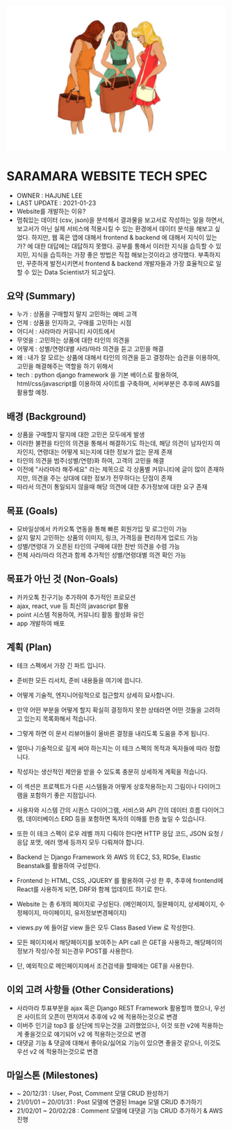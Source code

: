 ![alt text](https://github.com/hjlee0421/django_project_saramara/blob/master/saramara_github.jpg?raw=false)

# SARAMARA WEBSITE TECH SPEC

- OWNER : HAJUNE LEE
- LAST UPDATE : 2021-01-23
- Website를 개발하는 이유?
- 멈춰있는 데이터 (csv, json)을 분석해서 결과물을 보고서로 작성하는 일을 하면서,
  보고서가 아닌 실제 서비스에 적용시킬 수 있는 환경에서 데이터 분석을 해보고 싶었다.
  하지만, 웹 혹은 앱에 대해서 frontend & backend 에 대해서 지식이 있는가? 에 대한 대답에는 대답하지 못했다.
  공부를 통해서 이러한 지식을 습득할 수 있지민, 지식을 습득하는 가장 좋은 방법은 직접 해보는것이라고 생각했다.
  부족하지만, 꾸준하게 발전시키면서 frontend & backend 개발자들과 가장 효율적으로 일할 수 있는 Data Scientist가 되고싶다.

## 요약 (Summary)

- 누가 : 상품을 구매할지 말지 고민하는 예비 고객
- 언제 : 상품을 인지하고, 구매를 고민하는 시점
- 어디서 : 사라마라 커뮤니티 사이트에서
- 무엇을 : 고민하는 상품에 대한 타인의 의견을
- 어떻게 : 성별/연령대별 사라/마라 의견을 듣고 고민을 해결
- 왜 : 내가 잘 모르는 상품에 대해서 타인의 의견을 듣고 결정하는 습관을 이용하여, 고민을 해결해주는 역할을 하기 위해서
- tech : python django framework 을 기본 베이스로 활용하여, html/css/javascript를 이용하여 사이트를 구축하며, 서버부분은 추후에 AWS를 활용할 예정.

## 배경 (Background)

- 상품을 구매할지 말지에 대한 고민은 모두에게 발생
- 이러한 불편을 타인의 의견을 통해서 해결하기도 하는데, 해당 의견이 남자인지 여자인지, 연령대는 어떻게 되는지에 대한 정보가 없는 문제 존재
- 타인의 의견을 범주(성별/연령)화 하여, 고객의 고민을 해결
- 이전에 "사라마라 해주세요" 라는 제목으로 각 상품별 커뮤니티에 글이 많이 존재하지만, 의견을 주는 상대에 대한 정보가 전무하다는 단점이 존재
- 따라서 의견이 통일되지 않을때 해당 의견에 대한 추가정보에 대한 요구 존재

## 목표 (Goals)

- 모바일상에서 카카오톡 연동을 통해 빠른 회원가입 및 로그인이 가능
- 살지 말지 고민하는 상품의 이미지, 링크, 가격등을 편리하게 업로드 가능
- 성별/연령대 가 오픈된 타인의 구매에 대한 찬반 의견을 수렴 가능
- 전체 사라/마라 의견과 함께 추가적인 성별/연령대별 의견 확인 가능

## 목표가 아닌 것 (Non-Goals)

- 카카오톡 친구기능 추가하여 추가적인 프로모션
- ajax, react, vue 등 최신의 javascript 활용
- point 시스템 적용하여, 커뮤니티 활동 활성화 유인
- app 개발하여 배포

## 계획 (Plan)

- 테크 스펙에서 가장 긴 파트 입니다.
- 준비한 모든 리서치, 준비 내용들을 여기에 씁니다.
- 어떻게 기술적, 엔지니어링적으로 접근할지 상세히 묘사합니다.
- 만약 어떤 부분을 어떻게 할지 확실히 결정하지 못한 상태라면 어떤 것들을 고려하고 있는지 목록화해서 적습니다.
- 그렇게 하면 이 문서 리뷰어들이 올바른 결정을 내리도록 도움을 주게 됩니다.
- 얼마나 기술적으로 깊게 써야 하는지는 이 테크 스펙의 목적과 독자들에 따라 정합니다.
- 작성자는 생산적인 제안을 받을 수 있도록 충분히 상세하게 계획을 적습니다.
- 이 섹션은 프로젝트가 다른 시스템들과 어떻게 상호작용하는지 그림이나 다이어그램을 포함하기 좋은 지점입니다.
- 사용자와 시스템 간의 시퀀스 다이어그램, 서비스와 API 간의 데이터 흐름 다이어그램, 데이터베이스 ERD 등을 포함하면 독자의 이해를 한층 높일 수 있습니다.
- 또한 이 테크 스펙이 로우 레벨 까지 다뤄야 한다면 HTTP 응답 코드, JSON 요청 / 응답 포맷, 에러 명세 등까지 모두 다뤄져야 합니다.

- Backend 는 Django Framework 와 AWS 의 EC2, S3, RDSe, Elastic Beanstalk를 활용하여 구성한다.
- Frontend 는 HTML, CSS, JQUERY 를 활용하여 구성 한 후, 추후에 frontend에 React를 사용하게 되면, DRF와 함께 업데이트 하기로 한다.
- Website 는 총 6개의 페이지로 구성된다. (메인페이지, 질문페이지, 상세페이지, 수정페이지, 마이페이지, 유저정보변경페이지)
- views.py 에 들어갈 view 들은 모두 Class Based View 로 작성한다.
- 모든 페이지에서 해당페이지를 보여주는 API call 은 GET을 사용하고, 해당페이의 정보가 작성/수정 되는경우 POST를 사용한다.
- 단, 예외적으로 메인페이지에서 조건검색을 할때에는 GET을 사용한다.

## 이외 고려 사항들 (Other Considerations)

- 사라마라 투표부분을 ajax 혹은 Django REST Framework 활용할까 했으나, 우선은 사이트의 오픈이 먼저여서 추후에 v2 에 적용하는것으로 변경
- 이버주 인기글 top3 를 상단에 띄우는것을 고려했었으나, 이것 또한 v2에 적용하는게 좋을것으로 얘기되어 v2 에 적용하는것으로 변경
- 대댓글 기능 & 댓글에 대해서 좋아요/싫어요 기능이 있으면 좋을것 같으나, 이것도 우선 v2 에 적용하는것으로 변경

## 마일스톤 (Milestones)

- ~ 20/12/31 : User, Post, Comment 모델 CRUD 완성하기
- 21/01/01 ~ 20/01/31 : Post 모델에 연결된 Image 모델 CRUD 추가하기
- 21/02/01 ~ 20/02/28 : Comment 모델에 대댓글 기능 CRUD 추가하기 & AWS 진행
